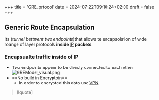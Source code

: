 +++
title = 'GRE_prtocol'
date = 2024-07-22T09:10:24+02:00
draft = false
+++

## Generic Route Encapsulation 

Its (*tunnel bettwent two endpoints*)that allows te encapsolation of wide roange of layer protocols 
**inside** [IP](/Network/Ref_OSI/IP.md) **packets** 


### Encapsualte traffic inside of IP 

- Two endpoints  appear to be direcly connected to each other 
	![GREModel_visual.png](/Notes/GREModel_visual.png)
- ==No build in Encryptoin==
	- In order to encrypted this data use [VPN](/VPN.md)


>[!quote]